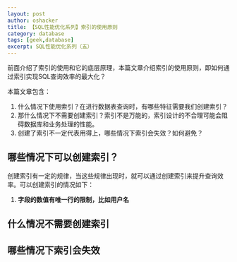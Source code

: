 ```yaml
---
layout: post 
author: oshacker
title: 【SQL性能优化系列】索引的使用原则
category: database
tags: [geek,database]
excerpt: SQL性能优化系列（五）
---
```



前面介绍了索引的使用和它的底层原理，本篇文章介绍索引的使用原则，即如何通过索引实现SQL查询效率的最大化？

本篇文章包含：
1. 什么情况下使用索引？在进行数据表查询时，有哪些特征需要我们创建索引？
2. 那什么情况下不需要创建索引？索引不是万能的，索引设计的不合理可能会阻碍数据库和业务处理的性能。
3. 创建了索引不一定代表用得上，哪些情况下索引会失效？如何避免？

## 哪些情况下可以创建索引？

创建索引有一定的规律，当这些规律出现时，就可以通过创建索引来提升查询效率。可以创建索引的情况如下：
1. **字段的数值有唯一行的限制，比如用户名**

## 什么情况不需要创建索引

## 哪些情况下索引会失效
